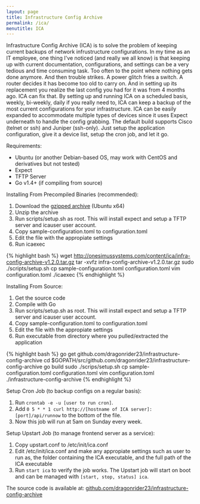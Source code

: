 ```yaml
---
layout: page
title: Infrastructure Config Archive
permalink: /ica/
menutitle: ICA
---
```


Infrastructure Config Archive (ICA) is to solve the problem of keeping current backups of network infrustructure configurations. In my time as an IT employee, one thing I've noticed (and really we all know) is that keeping up with current documentation, configurations, and settings can be a very tedious and time consuming task. Too often to the point where nothing gets done anymore. And then trouble strikes. A power glitch fries a switch. A router decides it has become too old to carry on. And in setting up its replacement you realize the last config you had for it was from 4 months ago. ICA can fix that. By setting up and running ICA on a scheduled basis, weekly, bi-weekly, daily if you really need to, ICA can keep a backup of the most current configurations for your infrastructure. ICA can be easily expanded to accommodate multiple types of devices since it uses Expect underneath to handle the config grabbing. The default build supports Cisco (telnet or ssh) and Juniper (ssh-only). Just setup the application configuration, give it a device list, setup the cron job, and let it go.

Requirements:

- Ubuntu (or another Debian-based OS, may work with CentOS and derivatives but not tested)
- Expect
- TFTP Server
- Go v1.4+ (if compiling from source)

Installing From Precompiled Binaries (recommended):

1. Download the [gzipped archive](/content/ica/infra-config-archive-v1.2.0.tar.gz) (Ubuntu x64)
2. Unzip the archive
3. Run scripts/setup.sh as root. This will install expect and setup a TFTP server and icauser user account.
4. Copy sample-configuration.toml to configuration.toml
5. Edit the file with the appropiate settings
6. Run icaexec

{% highlight bash %}
wget http://onesimussystems.com/content/ica/infra-config-archive-v1.2.0.tar.gz
tar -xvfz infra-config-archive-v1.2.0.tar.gz
sudo ./scripts/setup.sh
cp sample-configuration.toml configuration.toml
vim configuration.toml
./icaexec
{% endhighlight %}

Installing From Source:

1. Get the source code
2. Compile with Go
3. Run scripts/setup.sh as root. This will install expect and setup a TFTP server and icauser user account.
4. Copy sample-configuration.toml to configuration.toml
5. Edit the file with the appropiate settings
6. Run executable from directory where you pulled/extracted the application

{% highlight bash %}
go get github.com/dragonrider23/infrastructure-config-archive
cd $GOPATH/src/github.com/dragonrider23/infrastructure-config-archive
go build
sudo ./scrips/setup.sh
cp sample-configuration.toml configuration.toml
vim configuration.toml
./infrastructure-config-archive
{% endhighlight %}

Setup Cron Job (to backup configs on a regular basis):

1. Run `crontab -e -u [user to run cron]`.
2. Add `0 5 * * 1 curl http://[hostname of ICA server]:[port]/api/runnow` to the bottom of the file.
3. Now this job will run at 5am on Sunday every week.

Setup Upstart Job (to manage frontend server as a service):

1. Copy upstart.conf to /etc/init/ica.conf
2. Edit /etc/init/ica.conf and make any appropiate settings such as user to run as, the folder containing the ICA executable, and the full path of the ICA executable
3. Run `start ica` to verify the job works. The Upstart job will start on boot and can be managed with `[start, stop, status] ica`.

The source code is available at: [github.com/dragonrider23/infrastructure-config-archive](https://github.com/dragonrider23/infrastructure-config-archive)
